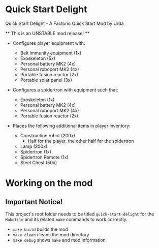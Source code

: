 # Quick Start Delight

Quick Start Delight - A Factorio Quick Start Mod by Urda

** This is an UNSTABLE mod release! **

- Configures player equipment with:
  - Belt immunity equipment (1x)
  - Exoskeleton (5x)
  - Personal battery MK2 (4x)
  - Personal roboport MK2 (4x)
  - Portable fusion reactor (2x)
  - Portable solar panel (3x)

- Configures a spidertron with equipment such that:
  - Exoskeleton (1x)
  - Personal battery MK2 (4x)
  - Personal roboport MK2 (4x)
  - Portable fusion reactor (2x)

- Places the following additional items in player inventory:
  - Construction robot (200x)
    - Half for the player, the other half for the spidertron
  - Lamp (200x)
  - Spidertron (1x)
  - Spidertron Remote (1x)
  - Steel Chest (50x)

# Working on the mod

## Important Notice!

This project's root folder needs to be titled `quick-start-delight` for the
`Makefile` and its related `make` commands to work correctly.

- `make build` builds the mod
- `make clean` cleans the mod directory
- `make debug` shows `make` and mod information.
